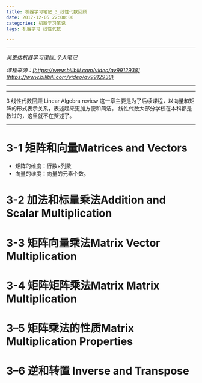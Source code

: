 ```yaml
---
title: 机器学习笔记_3_线性代数回顾
date: 2017-12-05 22:00:00
categories: 机器学习笔记
tags: 机器学习 线性代数

---
```


***

*吴恩达机器学习课程_个人笔记*

*课程来源：[https://www.bilibili.com/video/av9912938](https://www.bilibili.com/video/av9912938)*

***

***

3 线性代数回顾 Linear Algebra review
这一章主要是为了后续课程，以向量和矩阵的形式表示关系，表述起来更加方便和简洁。
线性代数大部分学校在本科都是教过的，这里就不在赘述了。

***

# 3-1 矩阵和向量Matrices and Vectors
- 矩阵的维度：行数×列数
- 向量的维度：向量的元素个数。

# 3-2 加法和标量乘法Addition and Scalar Multiplication

# 3-3 矩阵向量乘法Matrix Vector Multiplication

# 3-4 矩阵矩阵乘法Matrix Matrix Multiplication

# 3–5 矩阵乘法的性质Matrix Multiplication Properties

# 3–6 逆和转置 Inverse and Transpose